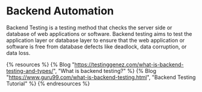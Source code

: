 # Backend Automation

Backend Testing is a testing method that checks the server side or database of web applications or software. Backend testing aims to test the application layer or database layer to ensure that the web application or software is free from database defects like deadlock, data corruption, or data loss.

{% resources %}
  {% Blog "https://testinggenez.com/what-is-backend-testing-and-types/", "What is backend testing?" %}
  {% Blog "https://www.guru99.com/what-is-backend-testing.html", "Backend Testing Tutorial" %}
{% endresources %}

